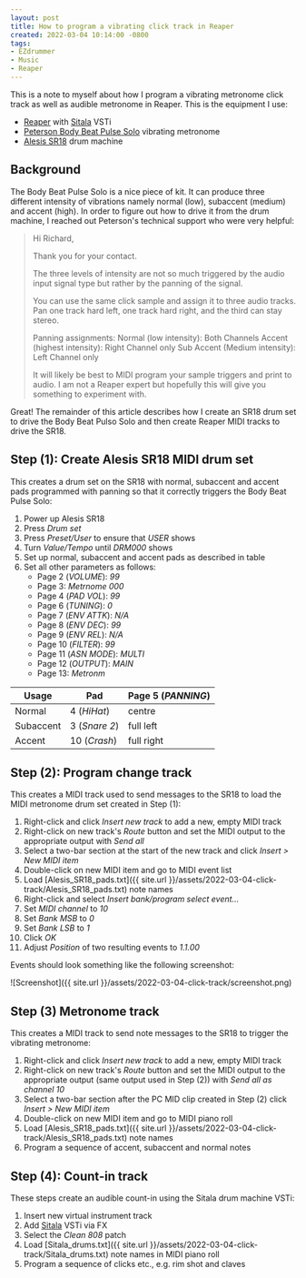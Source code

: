 ```yaml
---
layout: post
title: How to program a vibrating click track in Reaper
created: 2022-03-04 10:14:00 -0800
tags:
- EZdrummer
- Music
- Reaper
---
```

This is a note to myself about how I program a vibrating metronome click track as well as audible metronome in Reaper. This is the equipment I use:

* [Reaper][reaper] with [Sitala][sitala] VSTi
* [Peterson Body Beat Pulse Solo][body-beat-pulse-solo] vibrating metronome
* [Alesis SR18][alesis-sr18] drum machine

## Background

The Body Beat Pulse Solo is a nice piece of kit. It can produce three different intensity of vibrations namely normal (low), subaccent (medium) and accent (high). In order to figure out how to drive it from the drum machine, I reached out Peterson's technical support who were very helpful:

> Hi Richard,
>
> Thank you for your contact.
>
> The three levels of intensity are not so much triggered by the audio input signal type but rather by the panning of the signal.
>
> You can use the same click sample and assign it to three audio tracks. Pan one track hard left, one track hard right, and the third can stay stereo.
>
> Panning assignments:
> Normal (low intensity): Both Channels
> Accent (highest intensity): Right Channel only
> Sub Accent (Medium intensity): Left Channel only
>
> It will likely be best to MIDI program your sample triggers and print to audio. I am not a Reaper expert but hopefully this will give you something to experiment with.

Great! The remainder of this article describes how I create an SR18 drum set to drive the Body Beat Pulso Solo and then create Reaper MIDI tracks to drive the SR18.

## Step (1): Create Alesis SR18 MIDI drum set

This creates a drum set on the SR18 with normal, subaccent and accent pads programmed with panning so that it correctly triggers the Body Beat Pulse Solo:

1. Power up Alesis SR18
2. Press _Drum set_
3. Press _Preset/User_ to ensure that _USER_ shows
4. Turn _Value/Tempo_ until _DRM000_ shows
5. Set up normal, subaccent and accent pads as described in table
6. Set all other parameters as follows:
    * Page 2 (_VOLUME_): _99_
    * Page 3: _Metrnome 000_
    * Page 4 (_PAD VOL_): _99_
    * Page 6 (_TUNING_): _0_
    * Page 7 (_ENV ATTK_): _N/A_
    * Page 8 (_ENV DEC_): _99_
    * Page 9 (_ENV REL_): _N/A_
    * Page 10 (_FILTER_): _99_
    * Page 11 (_ASN MODE_): _MULTI_
    * Page 12 (_OUTPUT_): _MAIN_
    * Page 13: _Metronm_

| Usage     | Pad           | Page 5 (_PANNING_) |
| --------- | ------------- | -------------------|
| Normal    | 4 (_HiHat_)   | centre             |
| Subaccent | 3 (_Snare 2_) | full left          |
| Accent    | 10 (_Crash_)  | full right         |

## Step (2): Program change track

This creates a MIDI track used to send messages to the SR18 to load the MIDI metronome drum set created in Step (1):

1. Right-click and click _Insert new track_ to add a new, empty MIDI track
2. Right-click on new track's _Route_ button and set the MIDI output to the appropriate output with _Send all_
3. Select a two-bar section at the start of the new track and click _Insert > New MIDI item_
4. Double-click on new MIDI item and go to MIDI event list
5. Load [Alesis_SR18_pads.txt]({{ site.url }}/assets/2022-03-04-click-track/Alesis_SR18_pads.txt) note names
6. Right-click and select _Insert bank/program select event..._
7. Set _MIDI channel_ to _10_
8. Set _Bank MSB_ to _0_
9. Set _Bank LSB_ to _1_
10. Click _OK_
11. Adjust _Position_ of two resulting events to _1.1.00_

Events should look something like the following screenshot:

![Screenshot]({{ site.url }}/assets/2022-03-04-click-track/screenshot.png)

## Step (3) Metronome track

This creates a MIDI track to send note messages to the SR18 to trigger the vibrating metronome:

1. Right-click and click _Insert new track_ to add a new, empty MIDI track
2. Right-click on new track's _Route_ button and set the MIDI output to the appropriate output (same output used in Step (2)) with _Send all as channel 10_
3. Select a two-bar section after the PC MID clip created in Step (2) click _Insert > New MIDI item_
4. Double-click on new MIDI item and go to MIDI piano roll
5. Load [Alesis_SR18_pads.txt]({{ site.url }}/assets/2022-03-04-click-track/Alesis_SR18_pads.txt) note names
6. Program a sequence of accent, subaccent and normal notes

## Step (4): Count-in track

These steps create an audible count-in using the Sitala drum machine VSTi:

1. Insert new virtual instrument track
2. Add [Sitala][sitala] VSTi via FX
3. Select the _Clean 808_ patch
4. Load [Sitala_drums.txt]({{ site.url }}/assets/2022-03-04-click-track/Sitala_drums.txt) note names in MIDI piano roll
5. Program a sequence of clicks etc., e.g. rim shot and claves

[alesis-sr18]: https://www.alesis.com/products/view/sr18
[body-beat-pulse-solo]: https://www.petersontuners.com/products/bodybeatpulse/
[reaper]: https://www.reaper.fm/
[sitala]: https://decomposer.de/sitala/
